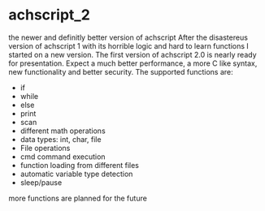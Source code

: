 # achscript_2
the newer and definitly better version of achscript
After the disastereus version of achscript 1 with its horrible logic and hard to learn functions I started on a new version.
The first version of achscript 2.0 is nearly ready for presentation.
Expect a much better performance, a more C like syntax, new functionality and better security.
The supported functions are:
- if
- while
- else
- print
- scan 
- different math operations
- data types:
  int, char, file
- File operations
- cmd command execution
- function loading from different files
- automatic variable type detection
- sleep/pause
  
more functions are planned for the future
 
